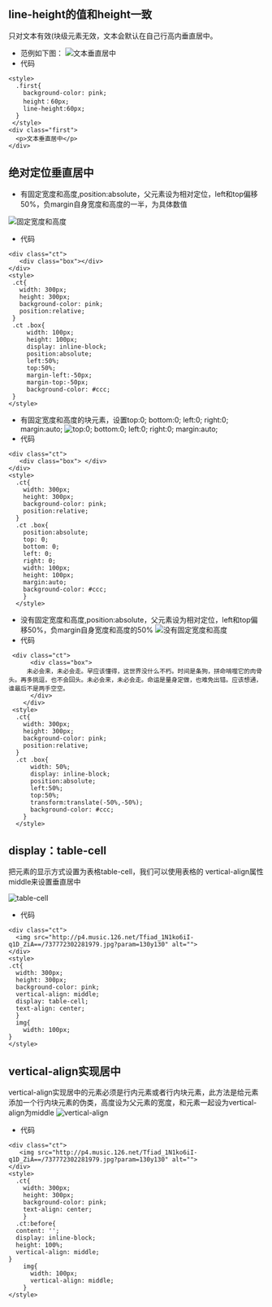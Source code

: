 ## line-height的值和height一致
只对文本有效(块级元素无效，文本会默认在自己行高内垂直居中。
- 范例如下图：
![文本垂直居中](http://r.photo.store.qq.com/psb?/V10XVXwu3e9w9Z/Lp41sm1*Z8GB6jcZ1PLYuWWqxXt9yn1DzebTXcCxLhw!/r/dGoBAAAAAAAA)
- 代码

```
<style>
  .first{
    background-color: pink;
    height：60px;
    line-height:60px;
  }
 </style>
<div class="first">
  <p>文本垂直居中</p>
</div>
```
## 绝对定位垂直居中
- 有固定宽度和高度,position:absolute，父元素设为相对定位，left和top偏移50%，负margin自身宽度和高度的一半，为具体数值

![固定宽度和高度](http://r.photo.store.qq.com/psb?/V10XVXwu3e9w9Z/g7vNnlkDNhpL7uGCC7Olb3dHrDP3OwAn8z8lpKsaTwY!/r/dGoBAAAAAAAA)
- 代码

```
<div class="ct">
   <div class="box"></div>
</div>
<style>
 .ct{
   width: 300px;
   height: 300px;
   background-color: pink;
   position:relative;
 }
 .ct .box{
     width: 100px;
     height: 100px;
     display: inline-block;
     position:absolute;
     left:50%;
     top:50%;
     margin-left:-50px;
     margin-top:-50px;
     background-color: #ccc;
 }
</style>
```
- 有固定宽度和高度的块元素，设置top:0; bottom:0; left:0; right:0; margin:auto;
![top:0; bottom:0; left:0; right:0; margin:auto;](http://r.photo.store.qq.com/psb?/V10XVXwu3e9w9Z/e94Qlv55dWzXaq3If6c*QLk9vw9lF.9pwib56F8TvXI!/r/dFUBAAAAAAAA)
- 代码

```
<div class="ct">
   <div class="box"> </div>
</div>
<style>
  .ct{
    width: 300px;
    height: 300px;
    background-color: pink;
    position:relative;
  }
  .ct .box{
    position:absolute;
    top: 0;
    bottom: 0;
    left: 0;
    right: 0;
    width: 100px;
    height: 100px;
    margin:auto;
    background-color: #ccc;
    }
  </style>
```
- 没有固定宽度和高度,position:absolute，父元素设为相对定位，left和top偏移50%，负margin自身宽度和高度的50%
![没有固定宽度和高度](http://r.photo.store.qq.com/psb?/V10XVXwu3e9w9Z/VSaFqNNxc8yjfPzlZvko*jm8y9kJZI4h4H*qta11ebI!/r/dGoBAAAAAAAA)
- 代码

```
 <div class="ct">
      <div class="box">
     未必会来，未必会走。早应该懂得，这世界没什么不朽。时间是条狗，拼命啃噬它的肉骨头。再多挑逗，也不会回头。未必会来，未必会走。命运是量身定做，也难免出错。应该想通，谁最后不是两手空空。
      </div>
    </div>
 <style>
  .ct{
    width: 300px;
    height: 300px;
    background-color: pink;
    position:relative;
  }
  .ct .box{
      width: 50%;
      display: inline-block;
      position:absolute;
      left:50%;
      top:50%;
      transform:translate(-50%,-50%);
      background-color: #ccc;
    }
  </style>
```
## display：table-cell
把元素的显示方式设置为表格table-cell，我们可以使用表格的 vertical-align属性middle来设置垂直居中

![table-cell](http://r.photo.store.qq.com/psb?/V10XVXwu3e9w9Z/BXm7px7Z*fZ2ncWF5oXqgdLUD4Oi6QmTMB9mIjz4LUU!/r/dGoBAAAAAAAA)
- 代码

```
<div class="ct">
  <img src="http://p4.music.126.net/Tfiad_1N1ko6iI-q1D_ZiA==/737772302281979.jpg?param=130y130" alt="">
</div>
<style>
.ct{
  width: 300px;
  height: 300px;
  background-color: pink;
  vertical-align: middle;
  display: table-cell;
  text-align: center;
  }
  img{
    width: 100px;
}
</style>
```
## vertical-align实现居中
vertical-align实现居中的元素必须是行内元素或者行内块元素，此方法是给元素添加一个行内块元素的伪类，高度设为父元素的宽度，和元素一起设为vertical-align为middle
![vertical-align](http://r.photo.store.qq.com/psb?/V10XVXwu3e9w9Z/kDXWAy1RjRDmFJO0.ZecTHi37E3vrad301shZ1x1Qso!/r/dGoBAAAAAAAA)
- 代码

```
<div class="ct">
   <img src="http://p4.music.126.net/Tfiad_1N1ko6iI-q1D_ZiA==/737772302281979.jpg?param=130y130" alt="">
</div>
<style>
  .ct{
    width: 300px;
    height: 300px;
    background-color: pink;
    text-align: center;
    }
  .ct:before{
  content: '';
  display: inline-block;
  height: 100%;
  vertical-align: middle;
}
    img{
      width: 100px;
      vertical-align: middle;
    }
</style>
```